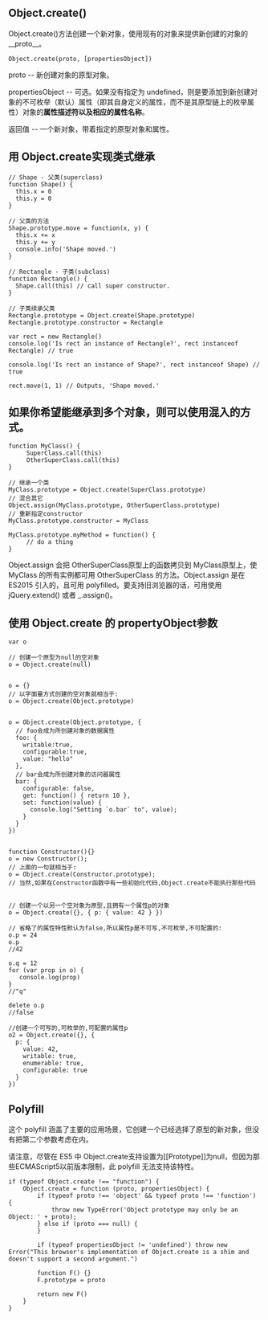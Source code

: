 ## Object.create()

Object.create()方法创建一个新对象，使用现有的对象来提供新创建的对象的__proto__。

```
Object.create(proto, [propertiesObject])
```

proto -- 新创建对象的原型对象。

propertiesObject -- 可选。如果没有指定为 undefined，则是要添加到新创建对象的不可枚举（默认）属性（即其自身定义的属性，而不是其原型链上的枚举属性）对象的**属性描述符以及相应的属性名称**。

返回值 -- 一个新对象，带着指定的原型对象和属性。

## 用 Object.create实现类式继承

```
// Shape - 父类(superclass)
function Shape() {
  this.x = 0
  this.y = 0
}

// 父类的方法
Shape.prototype.move = function(x, y) {
  this.x += x
  this.y += y
  console.info('Shape moved.')
}

// Rectangle - 子类(subclass)
function Rectangle() {
  Shape.call(this) // call super constructor.
}

// 子类续承父类
Rectangle.prototype = Object.create(Shape.prototype)
Rectangle.prototype.constructor = Rectangle

var rect = new Rectangle()
console.log('Is rect an instance of Rectangle?', rect instanceof Rectangle) // true

console.log('Is rect an instance of Shape?', rect instanceof Shape) // true

rect.move(1, 1) // Outputs, 'Shape moved.'
```

## 如果你希望能继承到多个对象，则可以使用混入的方式。

```
function MyClass() {
     SuperClass.call(this)
     OtherSuperClass.call(this)
}

// 继承一个类
MyClass.prototype = Object.create(SuperClass.prototype)
// 混合其它
Object.assign(MyClass.prototype, OtherSuperClass.prototype)
// 重新指定constructor
MyClass.prototype.constructor = MyClass

MyClass.prototype.myMethod = function() {
     // do a thing
}
```

Object.assign 会把  OtherSuperClass原型上的函数拷贝到 MyClass原型上，使 MyClass 的所有实例都可用 OtherSuperClass 的方法。Object.assign 是在 ES2015 引入的，且可用 polyfilled。要支持旧浏览器的话，可用使用 jQuery.extend() 或者 _.assign()。


## 使用 Object.create 的 propertyObject参数

```
var o

// 创建一个原型为null的空对象
o = Object.create(null)


o = {}
// 以字面量方式创建的空对象就相当于:
o = Object.create(Object.prototype)


o = Object.create(Object.prototype, {
  // foo会成为所创建对象的数据属性
  foo: { 
    writable:true,
    configurable:true,
    value: "hello" 
  },
  // bar会成为所创建对象的访问器属性
  bar: {
    configurable: false,
    get: function() { return 10 },
    set: function(value) {
      console.log("Setting `o.bar` to", value);
    }
  }
})


function Constructor(){}
o = new Constructor();
// 上面的一句就相当于:
o = Object.create(Constructor.prototype);
// 当然,如果在Constructor函数中有一些初始化代码,Object.create不能执行那些代码


// 创建一个以另一个空对象为原型,且拥有一个属性p的对象
o = Object.create({}, { p: { value: 42 } })

// 省略了的属性特性默认为false,所以属性p是不可写,不可枚举,不可配置的:
o.p = 24
o.p
//42

o.q = 12
for (var prop in o) {
   console.log(prop)
}
//"q"

delete o.p
//false

//创建一个可写的,可枚举的,可配置的属性p
o2 = Object.create({}, {
  p: {
    value: 42, 
    writable: true,
    enumerable: true,
    configurable: true 
  } 
})
```


## Polyfill

这个 polyfill 涵盖了主要的应用场景，它创建一个已经选择了原型的新对象，但没有把第二个参数考虑在内。

请注意，尽管在 ES5 中 Object.create支持设置为[[Prototype]]为null，但因为那些ECMAScript5以前版本限制，此 polyfill 无法支持该特性。

```
if (typeof Object.create !== "function") {
    Object.create = function (proto, propertiesObject) {
        if (typeof proto !== 'object' && typeof proto !== 'function') {
            throw new TypeError('Object prototype may only be an Object: ' + proto);
        } else if (proto === null) {
        }

        if (typeof propertiesObject != 'undefined') throw new Error("This browser's implementation of Object.create is a shim and doesn't support a second argument.")

        function F() {}
        F.prototype = proto

        return new F()
    }
}
```